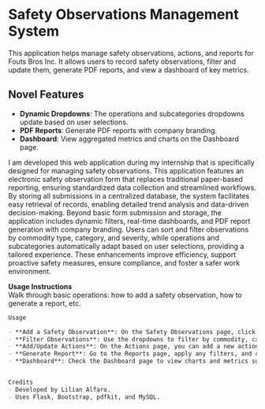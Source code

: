# Safety Observations Management System

This application helps manage safety observations, actions, and reports for Fouts Bros Inc. It allows users to record safety observations, filter and update them, generate PDF reports, and view a dashboard of key metrics.

## Novel Features
- **Dynamic Dropdowns**: The operations and subcategories dropdowns update based on user selections.
- **PDF Reports**: Generate PDF reports with company branding.
- **Dashboard**: View aggregated metrics and charts on the Dashboard page.

I am developed this web application during my internship that is specifically designed for managing safety observations. This application features an electronic safety observation form that replaces traditional paper-based reporting, ensuring standardized data collection and streamlined workflows. By storing all submissions in a centralized database, the system facilitates easy retrieval of records, enabling detailed trend analysis and data-driven decision-making. Beyond basic form submission and storage, the application includes dynamic filters, real-time dashboards, and PDF report generation with company branding. Users can sort and filter observations by commodity type, category, and severity, while operations and subcategories automatically adapt based on user selections, providing a tailored experience. These enhancements improve efficiency, support proactive safety measures, ensure compliance, and foster a safer work environment.


**Usage Instructions**  
Walk through basic operations: how to add a safety observation, how to generate a report, etc.
```markdown
Usage

- **Add a Safety Observation**: On the Safety Observations page, click "Add New Observation", fill in the details, and submit.
- **Filter Observations**: Use the dropdowns to filter by commodity, category, etc. The operations and subcategories dropdowns will update dynamically.
- **Add/Update Actions**: On the Actions page, you can add a new action or click "Edit" to open a modal and update an existing action.
- **Generate Report**: Go to the Reports page, apply any filters, and click "Generate Report" to view or download the PDF. The PDF will include logos at the top and a footer at the bottom.
- **Dashboard**: Check the Dashboard page to view charts and metrics summarizing your data.


Credits
- Developed by Lilian Alfaro.
- Uses Flask, Bootstrap, pdfkit, and MySQL.
